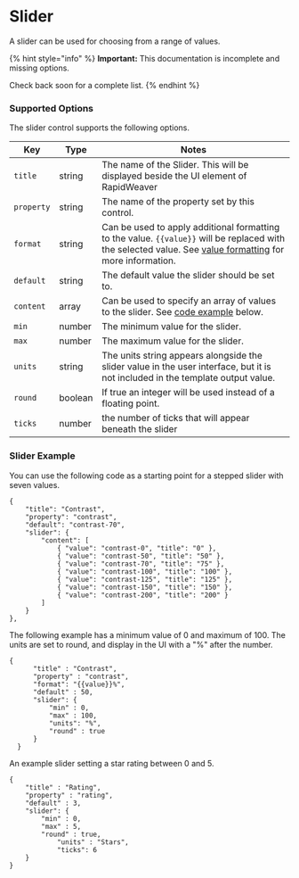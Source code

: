 # Slider

A slider can be used for choosing from a range of values.

{% hint style="info" %}
**Important:** This documentation is incomplete and missing options.

Check back soon for a complete list.
{% endhint %}

### Supported Options <a href="#key-value-pairs-explained" id="key-value-pairs-explained"></a>

The slider control supports the following options.

| Key        | Type    | Notes                                                                                                                                                                            |
| ---------- | ------- | -------------------------------------------------------------------------------------------------------------------------------------------------------------------------------- |
| `title`    | string  | The name of the Slider. This will be displayed beside the UI element of RapidWeaver                                                                                              |
| `property` | string  | The name of the property set by this control.                                                                                                                                    |
| `format`   | string  | Can be used to apply additional formatting to the value. `{{value}}` will be replaced with the selected value. See [value formatting](value-formatting.md) for more information. |
| `default`  | string  | The default value the slider should be set to.                                                                                                                                   |
| `content`  | array   | Can be used to specify an array of values to the slider. See [code example](slider.md#slider-example) below.                                                                     |
| `min`      | number  | The minimum value for the slider.                                                                                                                                                |
| `max`      | number  | The maximum value for the slider.                                                                                                                                                |
| `units`    | string  | The units string appears alongside the slider value in the user interface, but it is not included in the template output value.                                                  |
| `round`    | boolean | If true an integer will be used instead of a floating point.                                                                                                                     |
| `ticks`    | number  | the number of ticks that will appear beneath the slider                                                                                                                          |

### Slider Example

You can use the following code as a starting point for a stepped slider with seven values.

```
{
    "title": "Contrast",
    "property": "contrast",
    "default": "contrast-70",
    "slider": {
        "content": [
            { "value": "contrast-0", "title": "0" },
            { "value": "contrast-50", "title": "50" },
            { "value": "contrast-70", "title": "75" },
            { "value": "contrast-100", "title": "100" },
            { "value": "contrast-125", "title": "125" },
            { "value": "contrast-150", "title": "150" },
            { "value": "contrast-200", "title": "200" }
        ]
    }
},
```

The following example has a minimum value of 0 and maximum of 100. The units are set to round, and display in the UI with a "%" after the number.

```
{
	  "title" : "Contrast",
	  "property" : "contrast",
	  "format": "{{value}}%",
	  "default" : 50,
	  "slider": {
		  "min" : 0,
		  "max" : 100,
		  "units": "%",
		  "round" : true
	  }
  }
```

An example slider setting a star rating between 0 and 5.

```
{
	"title" : "Rating",
	"property" : "rating",
	"default" : 3,
	"slider": {
		"min" : 0,
		"max" : 5,
		"round" : true,
    		"units" : "Stars",
    		"ticks": 6
	}
}
```

